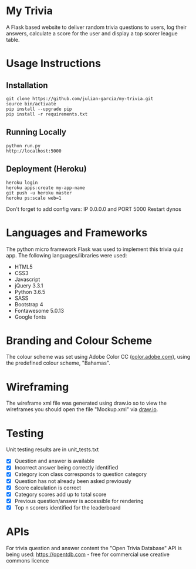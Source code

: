 # My Trivia
A Flask based website to deliver random trivia questions to users, log their
answers, calculate a score for the user and display a top scorer league table.

# Usage Instructions
## Installation
```
git clone https://github.com/julian-garcia/my-trivia.git
source bin/activate
pip install --upgrade pip
pip install -r requirements.txt
```
## Running Locally
```
python run.py
http://localhost:5000
```
## Deployment (Heroku)
```
heroku login
heroku apps:create my-app-name
git push -u heroku master
heroku ps:scale web=1
```
Don't forget to add config vars: IP 0.0.0.0 and PORT 5000
Restart dynos

# Languages and Frameworks
The python micro framework Flask was used to implement this trivia quiz app. The
following languages/libraries were used:
- HTML5
- CSS3
- Javascript
- jQuery 3.3.1
- Python 3.6.5
- SASS
- Bootstrap 4
- Fontawesome 5.0.13
- Google fonts

# Branding and Colour Scheme
The colour scheme was set using Adobe Color CC ([color.adobe.com](https://color.adobe.com)), using
the predefined colour scheme, "Bahamas".

# Wireframing
The wireframe xml file was generated using draw.io so to view the wireframes you
should open the file "Mockup.xml" via [draw.io](https://draw.io).

# Testing
Unit testing results are in unit_tests.txt
- [x] Question and answer is available
- [x] Incorrect answer being correctly identified
- [x] Category icon class corresponds to question category
- [x] Question has not already been asked previously
- [x] Score calculation is correct
- [x] Category scores add up to total score
- [x] Previous question/answer is accessible for rendering
- [x] Top n scorers identified for the leaderboard

# APIs
For trivia question and answer content the "Open Trivia Database" API is being
used: https://opentdb.com - free for commercial use creative commons licence
